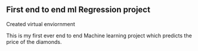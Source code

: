 ## First end to end ml Regression project

Created virtual enviornment

This is my first ever end to end Machine learning project which predicts the price of the diamonds.

